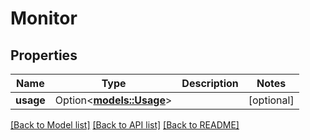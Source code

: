 # Monitor

## Properties

Name | Type | Description | Notes
------------ | ------------- | ------------- | -------------
**usage** | Option<[**models::Usage**](Usage.md)> |  | [optional]

[[Back to Model list]](../README.md#documentation-for-models) [[Back to API list]](../README.md#documentation-for-api-endpoints) [[Back to README]](../README.md)


